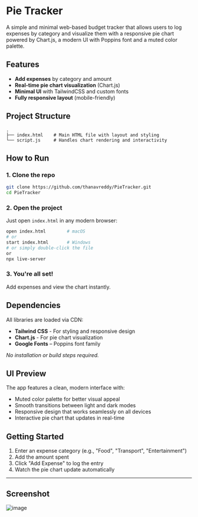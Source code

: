 #  Pie Tracker

A simple and minimal web-based budget tracker that allows users to log expenses by category and visualize them with a responsive pie chart powered by Chart.js, a modern UI with Poppins font and a muted color palette.

##  Features

- **Add expenses** by category and amount
- **Real-time pie chart visualization** (Chart.js)
- **Minimal UI** with TailwindCSS and custom fonts
- **Fully responsive layout** (mobile-friendly)

##  Project Structure

```
.
├── index.html    # Main HTML file with layout and styling
└── script.js     # Handles chart rendering and interactivity
```

## How to Run

### 1. Clone the repo
```bash
git clone https://github.com/thanavreddy/PieTracker.git
cd PieTracker
```

### 2. Open the project
Just open `index.html` in any modern browser:

```bash
open index.html        # macOS
# or
start index.html       # Windows
# or simply double-click the file
or
npx live-server
```

### 3. You're all set!
Add expenses and view the chart instantly.

##  Dependencies

All libraries are loaded via CDN:
- **Tailwind CSS** - For styling and responsive design
- **Chart.js** - For pie chart visualization
- **Google Fonts** – Poppins font family

*No installation or build steps required.*

## UI Preview

The app features a clean, modern interface with:
- Muted color palette for better visual appeal
- Smooth transitions between light and dark modes
- Responsive design that works seamlessly on all devices
- Interactive pie chart that updates in real-time

## Getting Started

1. Enter an expense category (e.g., "Food", "Transport", "Entertainment")
2. Add the amount spent
3. Click "Add Expense" to log the entry
4. Watch the pie chart update automatically

---
## Screenshot

![image](https://github.com/user-attachments/assets/b2b5e243-937b-435c-a844-ed34f40959de)

